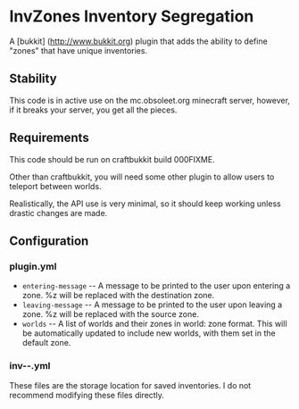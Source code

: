 InvZones Inventory Segregation
==============================

A [bukkit] (http://www.bukkit.org) plugin that adds the ability to define "zones" that have unique inventories.


Stability
---------

This code is in active use on the mc.obsoleet.org minecraft server, however, if it breaks your server, you get all the pieces.


Requirements
------------

This code should be run on craftbukkit build 000FIXME.

Other than craftbukkit, you will need some other plugin to allow users to teleport between worlds.

Realistically, the API use is very minimal, so it should keep working unless drastic changes are made.


Configuration
-------------


### plugin.yml

* `entering-message` -- A message to be printed to the user upon entering a zone. %z will be replaced with the destination zone.
* `leaving-message` -- A message to be printed to the user upon leaving a zone. %z will be replaced with the source zone.
* `worlds` -- A list of worlds and their zones in world: zone format. This will be automatically updated to include new worlds, with them set in the default zone.


### inv-<username>-<zone>.yml

These files are the storage location for saved inventories. I do not recommend modifying these files directly.
